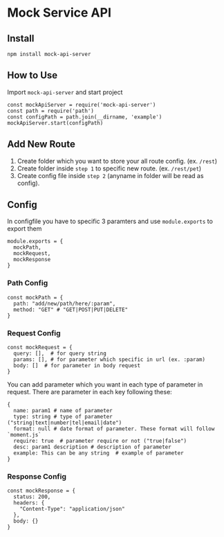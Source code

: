# Mock Service API
## Install
```
npm install mock-api-server
```
## How to Use
Import `mock-api-server` and start project
```
const mockApiServer = require('mock-api-server')
const path = require('path')
const configPath = path.join(__dirname, 'example')
mockApiServer.start(configPath)
```
## Add New Route
1. Create folder which you want to store your all route config. (ex. `/rest`)
2. Create folder inside `step 1` to specific new route. (ex. `/rest/pet`)
3. Create config file inside `step 2` (anyname in folder will be read as config).

## Config
In configfile you have to specific 3 paramters and use `module.exports` to export them
```
module.exports = {
  mockPath,
  mockRequest,
  mockResponse
}
```
### Path Config
```
const mockPath = {
  path: "add/new/path/here/:param",
  method: "GET" # "GET|POST|PUT|DELETE"
}
```
### Request Config
```
const mockRequest = {
  query: [],  # for query string
  params: [], # for parameter which specific in url (ex. :param)
  body: []  # for parameter in body request
}
```
You can add parameter which you want in each type of parameter in request. There are parameter in each key following these:
```
{
  name: param1 # name of parameter
  type: string # type of parameter ("string|text|number|tel|email|date")
  format: null # date format of parameter. These format will follow `moment.js`
  require: true  # parameter require or not ("true|false")
  desc: param1 description # description of parameter
  example: This can be any string  # example of parameter
}
```
### Response Config
```
const mockResponse = {
  status: 200,
  headers: {
    "Content-Type": "application/json"
  },
  body: {}
}
```